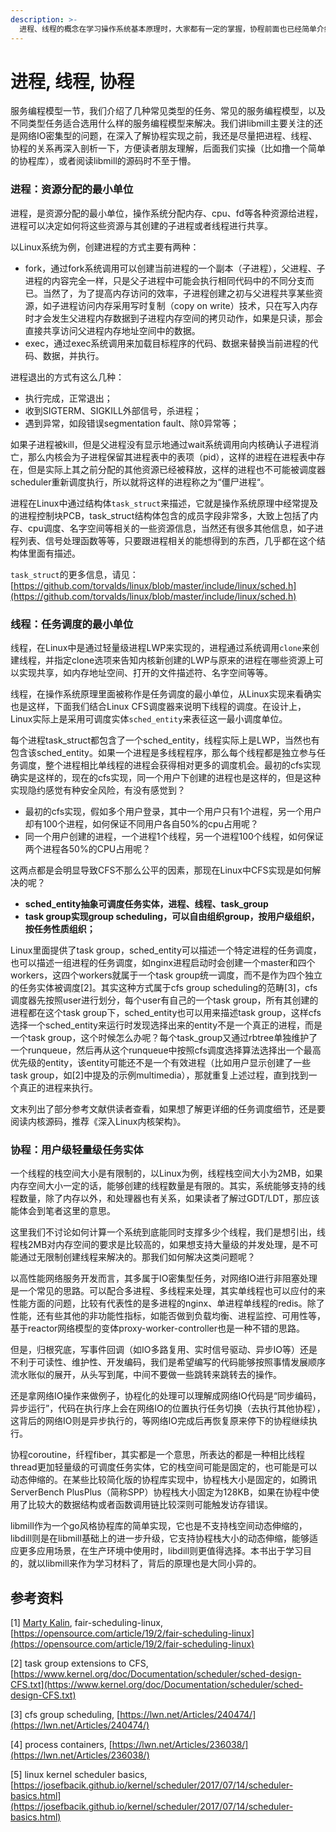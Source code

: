 ```yaml
---
description: >-
  进程、线程的概念在学习操作系统基本原理时，大家都有一定的掌握，协程前面也已经简单介绍了。这些理论基础是重要的，但是还不够。落地一项技术会涉及到具体平台相关的内容，协程实现也不例外。这一节我们结合Linux操作系统，来详细了解下进程、线程的真面目，以及如何利用Linux、c库提供的基础设施来实现协程。
---
```


# 进程, 线程, 协程

服务编程模型一节，我们介绍了几种常见类型的任务、常见的服务编程模型，以及不同类型任务适合选用什么样的服务编程模型来解决。我们讲libmill主要关注的还是网络IO密集型的问题，在深入了解协程实现之前，我还是尽量把进程、线程、协程的关系再深入剖析一下，方便读者朋友理解，后面我们实操（比如撸一个简单的协程库），或者阅读libmill的源码时不至于懵。

### 进程：资源分配的最小单位

进程，是资源分配的最小单位，操作系统分配内存、cpu、fd等各种资源给进程，进程可以决定如何将这些资源与其创建的子进程或者线程进行共享。

以Linux系统为例，创建进程的方式主要有两种：

* fork，通过fork系统调用可以创建当前进程的一个副本（子进程），父进程、子进程的内容完全一样，只是父子进程中可能会执行相同代码中的不同分支而已。当然了，为了提高内存访问的效率，子进程创建之初与父进程共享某些资源，如子进程访问内存采用写时复制（copy on write）技术，只在写入内存时才会发生父进程内存数据到子进程内存空间的拷贝动作，如果是只读，那会直接共享访问父进程内存地址空间中的数据。
* exec，通过exec系统调用来加载目标程序的代码、数据来替换当前进程的代码、数据，并执行。

进程退出的方式有这么几种：

* 执行完成，正常退出；
* 收到SIGTERM、SIGKILL外部信号，杀进程；
* 遇到异常，如段错误segmentation fault、除0异常等；

如果子进程被kill，但是父进程没有显示地通过wait系统调用向内核确认子进程消亡，那么内核会为子进程保留其进程表中的表项（pid），这样的进程在进程表中存在，但是实际上其之前分配的其他资源已经被释放，这样的进程也不可能被调度器scheduler重新调度执行，所以就将这样的进程称之为“僵尸进程“。

进程在Linux中通过结构体`task_struct`来描述，它就是操作系统原理中经常提及的进程控制块PCB，task\_struct结构体包含的成员字段非常多，大致上包括了内存、cpu调度、名字空间等相关的一些资源信息，当然还有很多其他信息，如子进程列表、信号处理函数等等，只要跟进程相关的能想得到的东西，几乎都在这个结构体里面有描述。

`task_struct`的更多信息，请见：[https://github.com/torvalds/linux/blob/master/include/linux/sched.h](https://github.com/torvalds/linux/blob/master/include/linux/sched.h)

### 线程：任务调度的最小单位

线程，在Linux中是通过轻量级进程LWP来实现的，进程通过系统调用`clone`来创建线程，并指定clone选项来告知内核新创建的LWP与原来的进程在哪些资源上可以实现共享，如内存地址空间、打开的文件描述符、名字空间等等。

线程，在操作系统原理里面被称作是任务调度的最小单位，从Linux实现来看确实也是这样，下面我们结合Linux CFS调度器来说明下线程的调度。在设计上，Linux实际上是采用可调度实体`sched_entity`来表征这一最小调度单位。

每个进程task\_struct都包含了一个sched\_entity，线程实际上是LWP，当然也有包含该sched\_entity。如果一个进程是多线程程序，那么每个线程都是独立参与任务调度，整个进程相比单线程的进程会获得相对更多的调度机会。最初的cfs实现确实是这样的，现在的cfs实现，同一个用户下创建的进程也是这样的，但是这种实现隐约感觉有种安全风险，有没有感觉到？

* 最初的cfs实现，假如多个用户登录，其中一个用户只有1个进程，另一个用户却有100个进程，如何保证不同用户各自50%的cpu占用呢？
* 同一个用户创建的进程，一个进程1个线程，另一个进程100个线程，如何保证两个进程各50%的CPU占用呢？

这两点都是会明显导致CFS不那么公平的因素，那现在Linux中CFS实现是如何解决的呢？

* **sched\_entity抽象可调度任务实体，进程、线程、task\_group**
* **task group实现group scheduling，可以自由组织group，按用户级组织，按任务性质组织；**

Linux里面提供了task group，sched\_entity可以描述一个特定进程的任务调度，也可以描述一组进程的任务调度，如nginx进程启动时会创建一个master和四个workers，这四个workers就属于一个task group统一调度，而不是作为四个独立的任务实体被调度\[2\]。其实这种方式属于cfs group scheduling的范畴\[3\]，cfs调度器先按照user进行划分，每个user有自己的一个task group，所有其创建的进程都在这个task group下，sched\_entity也可以用来描述task group，这样cfs选择一个sched\_entity来运行时发现选择出来的entity不是一个真正的进程，而是一个task group，这个时候怎么办呢？每个task\_group又通过rbtree单独维护了一个runqueue，然后再从这个runqueue中按照cfs调度选择算法选择出一个最高优先级的entity，该entity可能还不是一个有效进程（比如用户显示创建了一些task group，如\[2\]中提及的示例multimedia），那就重复上述过程，直到找到一个真正的进程来执行。

文末列出了部分参考文献供读者查看，如果想了解更详细的任务调度细节，还是要阅读内核源码，推荐《深入Linux内核架构》。

### 协程：用户级轻量级任务实体

一个线程的栈空间大小是有限制的，以Linux为例，线程栈空间大小为2MB，如果内存空间大小一定的话，能够创建的线程数量是有限的。其实，系统能够支持的线程数量，除了内存以外，和处理器也有关系，如果读者了解过GDT/LDT，那应该能体会到笔者这里的意思。

这里我们不讨论如何计算一个系统到底能同时支撑多少个线程，我们是想引出，线程栈2MB对内存空间的要求是比较高的，如果想支持大量级的并发处理，是不可能通过无限制创建线程来解决的。那我们如何解决这类问题呢？

以高性能网络服务开发而言，其多属于IO密集型任务，对网络IO进行非阻塞处理是一个常见的思路。可以配合多进程、多线程来处理，其实单线程也可以应付的来性能方面的问题，比较有代表性的是多进程的nginx、单进程单线程的redis。除了性能，还有些其他的非功能性指标，如能否做到负载均衡、进程监控、可用性等，基于reactor网络模型的变体proxy-worker-controller也是一种不错的思路。

但是，归根究底，写事件回调（如IO多路复用、实时信号驱动、异步IO等）还是不利于可读性、维护性、开发编码，我们是希望编写的代码能够按照事情发展顺序流水账似的展开，从头写到尾，中间不要做一些跳转来跳转去的操作。

还是拿网络IO操作来做例子，协程化的处理可以理解成网络IO代码是“同步编码，异步运行”，代码在执行序上会在网络IO的位置执行任务切换（去执行其他协程），这背后的网络IO则是异步执行的，等网络IO完成后再恢复原来停下的协程继续执行。

协程coroutine，纤程fiber，其实都是一个意思，所表达的都是一种相比线程thread更加轻量级的可调度任务实体，它的栈空间可能是固定的，也可能是可以动态伸缩的。在某些比较简化版的协程库实现中，协程栈大小是固定的，如腾讯ServerBench PlusPlus（简称SPP）协程栈大小固定为128KB，如果在协程中使用了比较大的数据结构或者函数调用链比较深则可能触发访存错误。

libmill作为一个go风格协程库的简单实现，它也是不支持栈空间动态伸缩的，libdill则是在libmill基础上的进一步升级，它支持协程栈大小的动态伸缩，能够适应更多应用场景，在生产环境中使用时，libdill则更值得选择。本书出于学习目的，就以libmill来作为学习材料了，背后的原理也是大同小异的。

## 参考资料

\[1\] [Marty Kalin](https://opensource.com/users/mkalindepauledu), fair-scheduling-linux, [https://opensource.com/article/19/2/fair-scheduling-linux](https://opensource.com/article/19/2/fair-scheduling-linux)

\[2\] task group extensions to CFS, [https://www.kernel.org/doc/Documentation/scheduler/sched-design-CFS.txt](https://www.kernel.org/doc/Documentation/scheduler/sched-design-CFS.txt)

\[3\] cfs group scheduling, [https://lwn.net/Articles/240474/](https://lwn.net/Articles/240474/)

\[4\] process containers, [https://lwn.net/Articles/236038/](https://lwn.net/Articles/236038/)

\[5\] linux kernel scheduler basics, [https://josefbacik.github.io/kernel/scheduler/2017/07/14/scheduler-basics.html](https://josefbacik.github.io/kernel/scheduler/2017/07/14/scheduler-basics.html)



